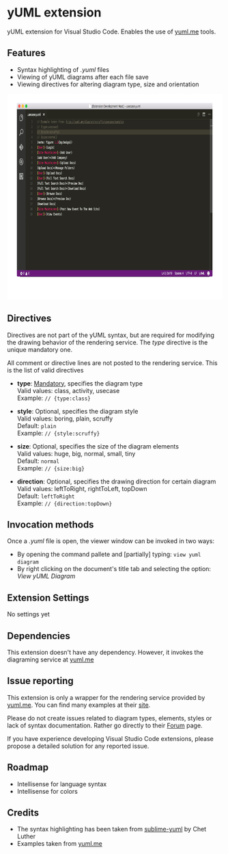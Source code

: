 # yUML extension
yUML extension for Visual Studio Code. Enables the use of [yuml.me](http://yuml.me/) tools.

## Features
* Syntax highlighting of *.yuml* files
* Viewing of yUML diagrams after each file save
* Viewing directives for altering diagram type, size and orientation

<img src="./images/vscode-yuml.gif" height=480 />

## Directives
Directives are not part of the yUML syntax, but are required for modifying the drawing behavior of the rendering service.
The *type* directive is the unique mandatory one.

All comment or directive lines are not posted to the rendering service. This is the list of valid directives

+ **type**: <u>Mandatory</u>, specifies the diagram type  
Valid values: class, activity, usecase  
Example: `// {type:class}`

+ **style**: Optional, specifies the diagram style  
Valid values: boring, plain, scruffy  
Default: `plain`  
Example: `// {style:scruffy}` 

+ **size**: Optional, specifies the size of the diagram elements  
Valid values: huge, big, normal, small, tiny  
Default: `normal`  
Example: `// {size:big}` 

+ **direction**: Optional, specifies the drawing direction for certain diagram  
Valid values: leftToRight, rightToLeft, topDown  
Default: `leftToRight`  
Example: `// {direction:topDown}`

## Invocation methods
Once a *.yuml* file is open, the viewer window can be invoked in two ways:
* By opening the command pallete and [partially] typing: `view yuml diagram`
* By right clicking on the document's title tab and selecting the option: *View yUML Diagram*

## Extension Settings
No settings yet

## Dependencies
This extension doesn't have any dependency. However, it invokes the diagraming service at [yuml.me](http://yuml.me/)

## Issue reporting
This extension is only a wrapper for the rendering service provided by [yuml.me](http://yuml.me/).
You can find many examples at their [site](http://yuml.me/diagram/scruffy/class/samples).

Please do not create issues related to diagram types, elements, styles or lack of syntax documentation. 
Rather go directly to their [Forum](https://groups.google.com/forum/#!forum/yuml) page.

If you have experience developing Visual Studio Code extensions, please propose a detailed solution for any reported issue.

## Roadmap
* Intellisense for language syntax
* Intellisense for colors

## Credits
* The syntax highlighting has been taken from [sublime-yuml](https://github.com/cluther/sublime-yuml) by Chet Luther
* Examples taken from [yuml.me](http://yuml.me/diagram/scruffy/class/samples)
